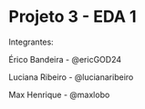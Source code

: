 # Projeto 3 - EDA 1

Integrantes:



Érico Bandeira - @ericGOD24

Luciana Ribeiro -  @lucianaribeiro

Max Henrique - @maxlobo
